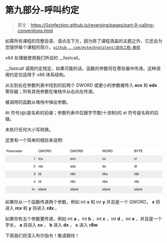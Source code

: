# 第九部分-呼叫约定

> 原文：<https://0xinfection.github.io/reversing/pages/part-9-calling-conventions.html>

如需所有课程的完整目录，请点击下方，因为除了课程涵盖的主题之外，它还会为您提供每个课程的简介。[`github . com/mytechnotalent/逆向工程-教程`](https://github.com/mytechnotalent/Reverse-Engineering-Tutorial)

x64 处理器使用我们所说的 __fastcall。

__fastcall 调用约定规定，如果可能的话，函数的参数将在寄存器中传递。这种调用约定仅适用于 x86 体系结构。

从左到右在参数列表中找到的前两个 DWORD 或更小的参数被传入 **ecx** 和 **edx** 寄存器；所有其他参数在堆栈中从右向左传递。

被调用的函数从堆栈中弹出参数。

At 符号(@)是名称的前缀；参数列表中后跟字节数(十进制)的 at 符号是名称的后缀。

未执行任何大小写转换。

这里有一个简单的细目来说明:

![](img/beb2020aaf9b95cf736bdaf995e2eb6f.png)

如果你从一个函数传递两个参数，例如 int **x** 和 int **y** 并且是一个 QWORD， **x** 将进入 **rcx** 和 **y** 将进入 **rdx** 。

如果你有五个参数要传递，例如 int **a** ，int **b** ，int **c** ，int **d** ，int **e** ，并且是一个字长， **a** 将进入 **cx** ， **b** 进入 **dx** ， **c** 进入 **r8w**

下周我们将深入布尔指令！敬请期待！
